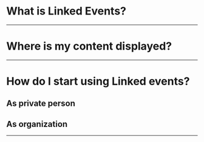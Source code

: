 


# What is Linked Events?


-----

# Where is my content displayed?


-----

# How do I start using Linked events?

## As private person


## As organization


----
